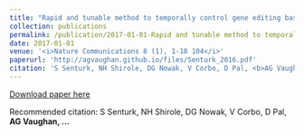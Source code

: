 ```yaml
---
title: "Rapid and tunable method to temporally control gene editing based on conditional Cas9 stabilization (2017)"
collection: publications
permalink: /publication/2017-01-01-Rapid and tunable method to temporally control gene editing based on conditional Cas9 stabilization
date: 2017-01-01
venue: '<i>Nature Communications 8 (1), 1-10 104</i>'
paperurl: 'http://agvaughan.github.io/files/Senturk_2016.pdf'
citation: 'S Senturk, NH Shirole, DG Nowak, V Corbo, D Pal, <b>AG Vaughan, ...</b>'
---
```

[Download paper here](http://agvaughan.github.io/files/Senturk_2016.pdf)

Recommended citation: S Senturk, NH Shirole, DG Nowak, V Corbo, D Pal, <b>AG Vaughan, ...</b>